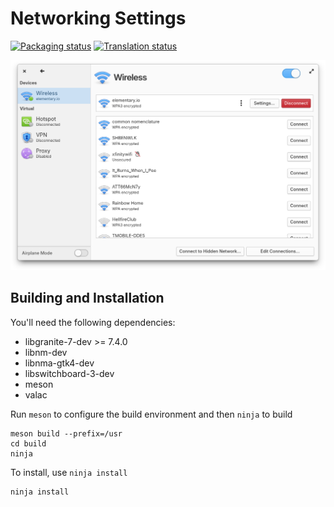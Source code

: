 # Networking Settings
[![Packaging status](https://repology.org/badge/tiny-repos/switchboard-plug-networking.svg)](https://repology.org/project/switchboard-plug-networking/versions)
[![Translation status](https://l10n.elementaryos.org/widget/settings/network/svg-badge.svg)](https://l10n.elementaryos.org/engage/settings/)

![screenshot](data/screenshot.png?raw=true)

## Building and Installation

You'll need the following dependencies:

* libgranite-7-dev >= 7.4.0
* libnm-dev
* libnma-gtk4-dev
* libswitchboard-3-dev
* meson
* valac

Run `meson` to configure the build environment and then `ninja` to build

    meson build --prefix=/usr
    cd build
    ninja

To install, use `ninja install`

    ninja install

